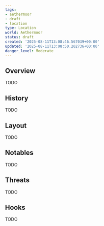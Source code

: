 ```yaml
---
tags:
- aethermoor
- draft
- location
type: Location
world: Aethermoor
status: draft
created: '2025-08-11T13:08:46.567039+00:00'
updated: '2025-08-11T13:08:50.202736+00:00'
danger_level: Moderate
---
```



## Overview

TODO
## History

TODO
## Layout

TODO
## Notables

TODO
## Threats

TODO
## Hooks

TODO
